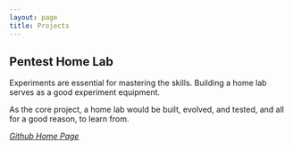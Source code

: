 ```yaml
---
layout:	page
title: Projects
---
```


## Pentest Home Lab

Experiments are essential for mastering the skills. Building a home lab serves as a good experiment equipment.

As the core project, a home lab would be built, evolved, and tested, and all for a good reason, to learn from.

<a href="https://github.com/happyren/pentest-homelab"><i class="fab fa-github">Github Home Page</i></a>